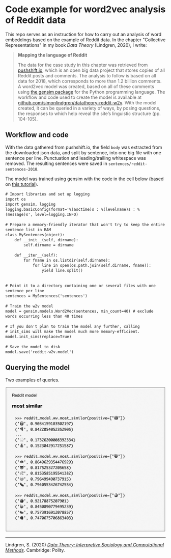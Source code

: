 # Code example for word2vec analysis of Reddit data

This repo serves as an instruction for how to carry out an analysis of word embeddings based on the example of Reddit data. In the chapter "Collective Representations" in my book *Data Theory* (Lindgren, 2020), I write:

>**Mapping the language of Reddit**
>
>The data for the case study in this chapter was retrieved from [pushshift.io](https://pushshift.io), which is an open big data project that stores copies of all Reddit posts and comments. The analysis to follow is based on all data for 2018, which corresponds to more than 1.2 billion comments. A word2vec model was created, based on all of these comments using [the gensim package](https://github.com/RaRe-Technologies/gensim) for the Python programming language. The workflow and code used to create the model is available at [github.com/simonlindgren/datatheory-reddit-w2v](https://github.com/simonlindgren/datatheory-reddit-w2v). With the model created, it can be queried in a variety of ways, by posing questions, the responses to which help reveal the site’s linguistic structure (pp. 104-105).

## Workflow and code

With the data gathered from pushshift.io, the field `body` was extracted from the downloaded json data, and split by sentence, into one big file with one sentence per line. Punctuation and leading/trailing whitespace was removed. The resulting sentences were saved in `sentences/reddit-sentences-2018`.

The model was trained using gensim with the code in the cell below (based on [this tutorial](https://rare-technologies.com/word2vec-tutorial/)).

```
# Import libraries and set up logging
import os
import gensim, logging
logging.basicConfig(format='%(asctime)s : %(levelname)s : %(message)s', level=logging.INFO)

# Prepare a memory-friendly iterator that won't try to keep the entire sentence list in RAM 
class MySentences(object):
    def __init__(self, dirname):
        self.dirname = dirname
 
    def __iter__(self):
        for fname in os.listdir(self.dirname):
            for line in open(os.path.join(self.dirname, fname)):
                yield line.split()
 
 
# Point it to a directory containing one or several files with one sentence per line 
sentences = MySentences('sentences')

# Train the w2v model
model = gensim.models.Word2Vec(sentences, min_count=40) # exclude words occurring less than 40 times

# If you don't plan to train the model any further, calling 
# init_sims will make the model much more memory-efficient.
model.init_sims(replace=True)

# Save the model to disk
model.save('reddit-w2v.model')
```

## Querying the model

Two examples of queries.

![image](https://github.com/simonlindgren/datatheory-reddit-w2v/blob/master/images/most_simiilar.png)


----
Lindgren, S. (2020) [*Data Theory: Interpretive Sociology and Computational Methods*](https://politybooks.com/bookdetail/?isbn=9781509539277&subject_id=3&tag_id=42). Cambridge: Polity.

